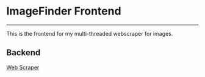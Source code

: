 # ImageFinder Frontend

---

This is the frontend for my multi-threaded webscraper for images.


## Backend
[Web Scraper](https://github.com/Kofi-D-Boateng/imagefinder-backend.git)

